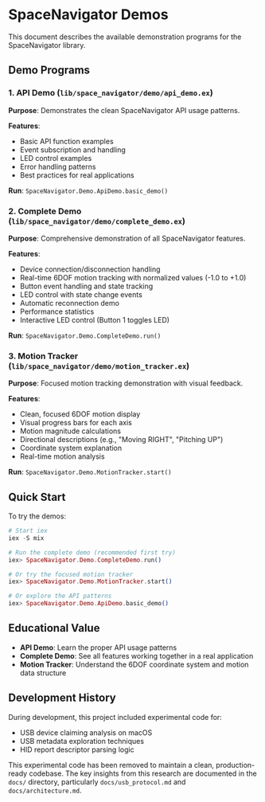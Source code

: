 # SpaceNavigator Demos

This document describes the available demonstration programs for the SpaceNavigator library.

## Demo Programs

### 1. API Demo (`lib/space_navigator/demo/api_demo.ex`)

**Purpose**: Demonstrates the clean SpaceNavigator API usage patterns.

**Features**:
- Basic API function examples
- Event subscription and handling
- LED control examples
- Error handling patterns
- Best practices for real applications

**Run**: `SpaceNavigator.Demo.ApiDemo.basic_demo()`

### 2. Complete Demo (`lib/space_navigator/demo/complete_demo.ex`)

**Purpose**: Comprehensive demonstration of all SpaceNavigator features.

**Features**:
- Device connection/disconnection handling
- Real-time 6DOF motion tracking with normalized values (-1.0 to +1.0)
- Button event handling and state tracking
- LED control with state change events
- Automatic reconnection demo
- Performance statistics
- Interactive LED control (Button 1 toggles LED)

**Run**: `SpaceNavigator.Demo.CompleteDemo.run()`

### 3. Motion Tracker (`lib/space_navigator/demo/motion_tracker.ex`)

**Purpose**: Focused motion tracking demonstration with visual feedback.

**Features**:
- Clean, focused 6DOF motion display
- Visual progress bars for each axis
- Motion magnitude calculations
- Directional descriptions (e.g., "Moving RIGHT", "Pitching UP")
- Coordinate system explanation
- Real-time motion analysis

**Run**: `SpaceNavigator.Demo.MotionTracker.start()`

## Quick Start

To try the demos:

```elixir
# Start iex
iex -S mix

# Run the complete demo (recommended first try)
iex> SpaceNavigator.Demo.CompleteDemo.run()

# Or try the focused motion tracker
iex> SpaceNavigator.Demo.MotionTracker.start()

# Or explore the API patterns
iex> SpaceNavigator.Demo.ApiDemo.basic_demo()
```

## Educational Value

- **API Demo**: Learn the proper API usage patterns
- **Complete Demo**: See all features working together in a real application
- **Motion Tracker**: Understand the 6DOF coordinate system and motion data structure

## Development History

During development, this project included experimental code for:

- USB device claiming analysis on macOS  
- USB metadata exploration techniques
- HID report descriptor parsing logic

This experimental code has been removed to maintain a clean, production-ready codebase. The key insights from this research are documented in the `docs/` directory, particularly `docs/usb_protocol.md` and `docs/architecture.md`.
